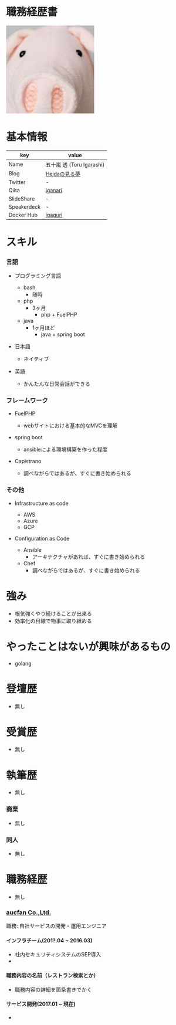 # 職務経歴書

![](icon-iganari.jpg)


# 基本情報

|key|value|
|---|-----|
|Name|五十嵐 透 (Toru Igarashi)|
|Blog|[Hejdaの見る夢](http://iganari.hatenablog.com/)|
|Twitter|-|
|Qiita|[iganari](http://qiita.com/iganari)|
|SlideShare|-|
|Speakerdeck|-|
|Docker Hub|[igaguri](https://hub.docker.com/u/igaguri/)|


# スキル

### 言語

- プログラミング言語
  - bash
    - 随時
  - php
    - 3ヶ月
      - php + FuelPHP
  - java
    - 1ヶ月ほど
      - java + spring boot
    
- 日本語
  - ネイティブ
- 英語
  - かんたんな日常会話ができる
  
### フレームワーク

- FuelPHP
  - webサイトにおける基本的なMVCを理解

- spring boot
  - ansibleによる環境構築を作った程度
  
- Capistrano
  - 調べながらではあるが、すぐに書き始められる
  
### その他

- Infrastructure as code
  - AWS
  - Azure
  - GCP

- Configuration as Code
  - Ansible
    - アーキテクチャがあれば、すぐに書き始められる
  - Chef
    - 調べながらではあるが、すぐに書き始められる
    
# 強み
- 根気強くやり続けることが出来る
- 効率化の目線で物事に取り組める

# やったことはないが興味があるもの
- golang

# 登壇歴
- 無し

# 受賞歴
- 無し

# 執筆歴
- 無し

### 商業
- 無し

### 同人
- 無し

# 職務経歴
- 無し

### [aucfan Co.,Ltd.](http://aucfan.co.jp/)

職務: 自社サービスの開発・運用エンジニア

#### インフラチーム(201?.04 ~ 2016.03)

- 社内セキュリティシステムのSEP導入
- 
#### 職務内容の名前（レストラン検索とか）

- 職務内容の詳細を箇条書きでかく

#### サービス開発(2017.01 ~ 現在)
- 

